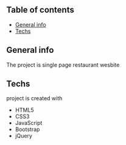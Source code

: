 ## Table of contents
* [General info](#general-info)
* [Techs](#techs)

## General info
The project is single page restaurant wesbite

## Techs
project is created with 
* HTML5
* CSS3
* JavaScript
* Bootstrap
* jQuery

